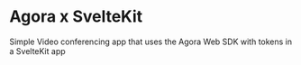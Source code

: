 # Agora x SvelteKit 

Simple Video conferencing app that uses the Agora Web SDK with tokens in a SvelteKit app